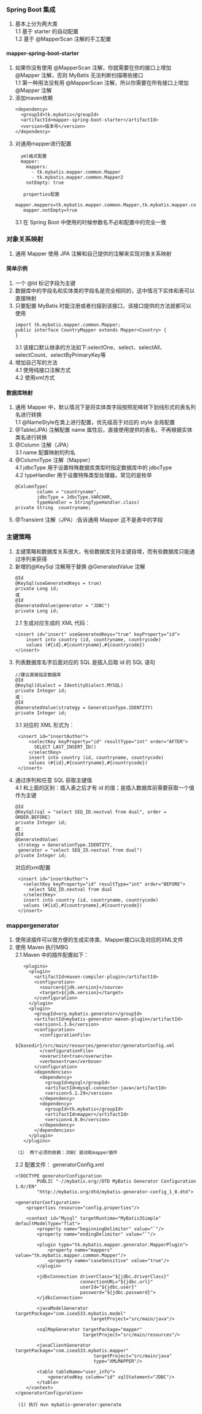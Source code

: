 ### Spring Boot 集成
1. 基本上分为两大类<br/>
 1.1 基于 starter 的自动配置<br/>
 1.2 基于 @MapperScan 注解的手工配置<br/>

#### mapper-spring-boot-starter
1. 如果你没有使用 @MapperScan 注解，你就需要在你的接口上增加 @Mapper 注解，否则 MyBatis 无法判断扫描哪些接口<br/>
   1.1 第一种用法没有用 @MapperScan 注解，所以你需要在所有接口上增加 @Mapper 注解<br/>
2. 添加maven依赖
    ```
    <dependency>
      <groupId>tk.mybatis</groupId>
      <artifactId>mapper-spring-boot-starter</artifactId>
      <version>版本号</version>
    </dependency>
    ```
3.  对通用mapper进行配置<br/>
    ```
      yml格式配置
      mapper:
        mappers:
          - tk.mybatis.mapper.common.Mapper
          - tk.mybatis.mapper.common.Mapper2
        notEmpty: true
    
       properties配置
       mapper.mappers=tk.mybatis.mapper.common.Mapper,tk.mybatis.mapper.common.Mapper2
       mapper.notEmpty=true  
    ```
    3.1 在 Spring Boot 中使用的时候参数名不必和配置中的完全一致
    
### 对象关系映射
1. 通用 Mapper 使用 JPA 注解和自己提供的注解来实现对象关系映射<br/>
#### 简单示例
1. 一个 @Id 标记字段为主键<br/>
2. 数据库中的字段名和实体类的字段名是完全相同的，这中情况下实体和表可以直接映射<br/>
3. 只要配置 MyBatis 时能注册或者扫描到该接口，该接口提供的方法就都可以使用<br/>
    ```
    import tk.mybatis.mapper.common.Mapper;
    public interface CountryMapper extends Mapper<Country> {
    }
    ```
   3.1 该接口默认继承的方法如下:selectOne、select、selectAll、selectCount、selectByPrimaryKey等<br/>
4. 增加自己写的方法<br/>
  4.1 使用纯接口注解方式<br/>
  4.2 使用xml方式<br/>
#### 数据库映射
1. 通用 Mapper 中，默认情况下是将实体类字段按照驼峰转下划线形式的表名列名进行转换<br/>
  1.1 @NameStyle在类上进行配置，优先级高于对应的 style 全局配置<br/>
2. @Table(JPA) 注解配置 name 属性后，直接使用提供的表名，不再根据实体类名进行转换<br/>
3. @Column 注解（JPA）<br/>
   3.1  name 配置映射的列名<br/>
4. @ColumnType 注解（Mapper）<br/>
   4.1 jdbcType 用于设置特殊数据库类型时指定数据库中的 jdbcType<br/>
   4.2 typeHandler 用于设置特殊类型处理器，常见的是枚举<br/>
    ```
    @ColumnType(
            column = "countryname",
            jdbcType = JdbcType.VARCHAR,
            typeHandler = StringTypeHandler.class)
    private String  countryname;
    ```
5. @Transient 注解（JPA）:告诉通用 Mapper 这不是表中的字段<br/>
### 主键策略
1. 主键策略和数据库关系很大，有些数据库支持主键自增，而有些数据库只能通过序列来获得<br/>
2. 新增的@KeySql 注解用于替换 @GeneratedValue 注解
    ```
    @Id
    @KeySql(useGeneratedKeys = true)
    private Long id;
    或
    @Id
    @GeneratedValue(generator = "JDBC")
    private Long id;
    ```
    2.1 生成对应生成的 XML 代码：
    ```
    <insert id="insert" useGeneratedKeys="true" keyProperty="id">
        insert into country (id, countryname, countrycode)
        values (#{id},#{countryname},#{countrycode})
    </insert>
    ```
3. 列表数据库名字后面对应的 SQL 是插入后取 id 的 SQL 语句
    ```
    //建议直接指定数据库
    @Id
    @KeySql(dialect = IdentityDialect.MYSQL)
    private Integer id;
    或：
    @Id
    @GeneratedValue(strategy = GenerationType.IDENTITY)
    private Integer id;
    ```
   3.1 对应的 XML 形式为：
   ```
    <insert id="insertAuthor">
        <selectKey keyProperty="id" resultType="int" order="AFTER">
          SELECT LAST_INSERT_ID()
        </selectKey>
        insert into country (id, countryname, countrycode)
        values (#{id},#{countryname},#{countrycode})
    </insert>
    ```
4. 通过序列和任意 SQL 获取主键值<br/>
    4.1 和上面的区别：插入表之后才有 id 的值；是插入数据库前需要获取一个值作为主键<br/>
    ```
    @Id
    @KeySql(sql = "select SEQ_ID.nextval from dual", order = ORDER.BEFORE)
    private Integer id;
   或：
   @Id
   @GeneratedValue(
     strategy = GenerationType.IDENTITY,
     generator = "select SEQ_ID.nextval from dual")
   private Integer id;
    ```
   对应的xml配置
   ```
    <insert id="insertAuthor">
      <selectKey keyProperty="id" resultType="int" order="BEFORE">
        select SEQ_ID.nextval from dual
      </selectKey>
      insert into country (id, countryname, countrycode)
      values (#{id},#{countryname},#{countrycode})
    </insert>
    ```
### mappergenerator
1. 使用该插件可以很方便的生成实体类、Mapper接口以及对应的XML文件
2. 使用 Maven 执行MBG<br/>
  2.1 Maven 中的插件配置如下：<br/>
    ```
       <plugins>
         <plugin>
           <artifactId>maven-compiler-plugin</artifactId>
           <configuration>
             <source>${jdk.version}</source>
             <target>${jdk.version}</target>
           </configuration>
         </plugin>
         <plugin>
           <groupId>org.mybatis.generator</groupId>
           <artifactId>mybatis-generator-maven-plugin</artifactId>
           <version>1.3.6</version>
           <configuration>
             <configurationFile>
               ${basedir}/src/main/resources/generator/generatorConfig.xml
             </configurationFile>
             <overwrite>true</overwrite>
             <verbose>true</verbose>
           </configuration>
           <dependencies>
             <dependency>
               <groupId>mysql</groupId>
               <artifactId>mysql-connector-java</artifactId>
               <version>5.1.29</version>
             </dependency>
             <dependency>
               <groupId>tk.mybatis</groupId>
               <artifactId>mapper</artifactId>
               <version>4.0.0</version>
             </dependency>
           </dependencies>
         </plugin>
       </plugins>
    ```
       （1） 两个必须的依赖：JDBC 驱动和mapper插件
   2.2 配置文件： generatorConfig.xml
    ```
    <!DOCTYPE generatorConfiguration
            PUBLIC "-//mybatis.org//DTD MyBatis Generator Configuration 1.0//EN"
            "http://mybatis.org/dtd/mybatis-generator-config_1_0.dtd">
    
    <generatorConfiguration>
        <properties resource="config.properties"/>
    
        <context id="Mysql" targetRuntime="MyBatis3Simple" defaultModelType="flat">
            <property name="beginningDelimiter" value="`"/>
            <property name="endingDelimiter" value="`"/>
    
            <plugin type="tk.mybatis.mapper.generator.MapperPlugin">
                <property name="mappers" value="tk.mybatis.mapper.common.Mapper"/>
                <property name="caseSensitive" value="true"/>
            </plugin>
    
            <jdbcConnection driverClass="${jdbc.driverClass}"
                            connectionURL="${jdbc.url}"
                            userId="${jdbc.user}"
                            password="${jdbc.password}">
            </jdbcConnection>
    
            <javaModelGenerator targetPackage="com.isea533.mybatis.model" 
                                targetProject="src/main/java"/>
    
            <sqlMapGenerator targetPackage="mapper" 
                             targetProject="src/main/resources"/>
    
            <javaClientGenerator targetPackage="com.isea533.mybatis.mapper" 
                                 targetProject="src/main/java"
                                 type="XMLMAPPER"/>
    
            <table tableName="user_info">
                <generatedKey column="id" sqlStatement="JDBC"/>
            </table>
        </context>
    </generatorConfiguration>
    ```
        (1) 执行 mvn mybatis-generator:generate